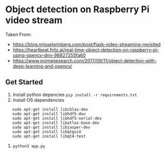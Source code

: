 # Object detection on Raspberry Pi video stream
Taken From:
*  https://blog.miguelgrinberg.com/post/flask-video-streaming-revisited
* https://heartbeat.fritz.ai/real-time-object-detection-on-raspberry-pi-using-opencv-dnn-98827255fa60
* https://www.pyimagesearch.com/2017/09/11/object-detection-with-deep-learning-and-opencv/



## Get Started
1. Install python depencies `pip install -r requirements.txt`
1. Install OS dependencies
  ```
     sudo apt-get install libcblas-dev
     sudo apt-get install libhdf5-dev
     sudo apt-get install libhdf5-serial-dev 
     sudo apt-get install libatlas-base-dev
     sudo apt-get install libjasper-dev 
     sudo apt-get install libqtgui4 
     sudo apt-get install libqt4-test
  ```
1. `python3 app.py`
